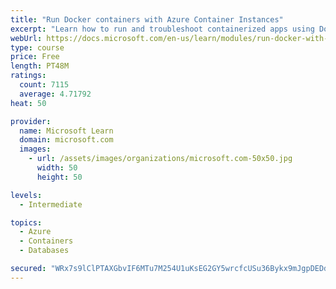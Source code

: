 ```yaml
---
title: "Run Docker containers with Azure Container Instances"
excerpt: "Learn how to run and troubleshoot containerized apps using Docker containers with Azure Container Instances."
webUrl: https://docs.microsoft.com/en-us/learn/modules/run-docker-with-azure-container-instances/
type: course
price: Free
length: PT48M
ratings:
  count: 7115
  average: 4.71792
heat: 50

provider:
  name: Microsoft Learn
  domain: microsoft.com
  images:
    - url: /assets/images/organizations/microsoft.com-50x50.jpg
      width: 50
      height: 50

levels:
  - Intermediate

topics:
  - Azure
  - Containers
  - Databases

secured: "WRx7s9lClPTAXGbvIF6MTu7M254U1uKsEG2GY5wrcfcUSu36Bykx9mJgpDEDdppwATGvC/CISyOxXHUzfq74AVAhVxRj+kUbDvSohjxgy7OKFAp+OgXMUoVjO5we/8pcVsdwxCugDyUctn2dOxz2EGgaVL1BW7pfg9TTCd2d2P5W4RjmKZ3K9KyIyVbu5nXqX/u6AFYLpi66zvYiaFTa+KU1IbJ3sSS5bJBiVpj0wNCkM10HxzZ7dCROIro0ZXzsqMqtxlNZ07khMDN5PhsA5PyRp/fzXeWI56DT8Pe1IpK0XeZA7pOLhzHW2jOHylPoRCgZdsnkbwZUGAAexsqMOr/RJYSIR/WlNy6/BXvijUPcsDJcOYEhh/yDtlofOfp8KQenART71SIM+r7MkWgO5t/zL2Rr+q7TTwyZ6+m1ZfQ=;1mWdtga9cPvK9FU1hi2JIA=="
---
```


